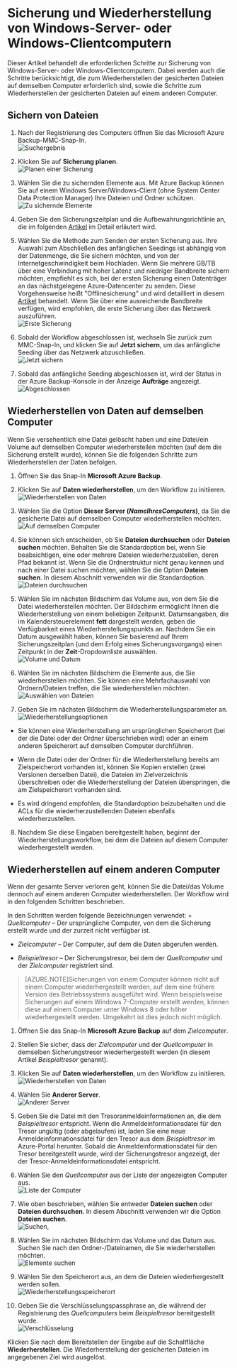 <properties
   pageTitle="Azure Backup – Sicherung und Wiederherstellung von Windows-Server- oder Windows-Clientcomputern"
   description="Erfahren Sie, wie Windows-Server- oder Windows-Clientcomputer gesichert und wiederhergestellt werden. Der Artikel befasst sich außerdem mit der Wiederherstellung auf einem anderen Server."
   services="backup"
   documentationCenter=""
   authors="prvijay"
   manager="shreeshd"
   editor=""/>

<tags
   ms.service="backup"
   ms.workload="storage-backup-recovery"
	 ms.tgt_pltfrm="na"
	 ms.devlang="na"
	 ms.topic="article"
	 ms.date="04/02/2015"
	 ms.author="prvijay"/>

# Sicherung und Wiederherstellung von Windows-Server- oder Windows-Clientcomputern
Dieser Artikel behandelt die erforderlichen Schritte zur Sicherung von Windows-Server- oder Windows-Clientcomputern. Dabei werden auch die Schritte berücksichtigt, die zum Wiederherstellen der gesicherten Dateien auf demselben Computer erforderlich sind, sowie die Schritte zum Wiederherstellen der gesicherten Dateien auf einem anderen Computer.

## Sichern von Dateien
1. Nach der Registrierung des Computers öffnen Sie das Microsoft Azure Backup-MMC-Snap-In. <br/> ![Suchergebnis][1]

2. Klicken Sie auf **Sicherung planen**. <br/> ![Planen einer Sicherung][2]

3. Wählen Sie die zu sichernden Elemente aus. Mit Azure Backup können Sie auf einem Windows Server/Windows-Client (ohne System Center Data Protection Manager) Ihre Dateien und Ordner schützen. <br/> ![Zu sichernde Elemente][3]

4. Geben Sie den Sicherungszeitplan und die Aufbewahrungsrichtlinie an, die im folgenden [Artikel](backup-azure-backup-cloud-as-tape.md) im Detail erläutert wird.

5. Wählen Sie die Methode zum Senden der ersten Sicherung aus. Ihre Auswahl zum Abschließen des anfänglichen Seedings ist abhängig von der Datenmenge, die Sie sichern möchten, und von der Internetgeschwindigkeit beim Hochladen. Wenn Sie mehrere GB/TB über eine Verbindung mit hoher Latenz und niedriger Bandbreite sichern möchten, empfiehlt es sich, bei der ersten Sicherung einen Datenträger an das nächstgelegene Azure-Datencenter zu senden. Diese Vorgehensweise heißt "Offlinesicherung" und wird detailliert in diesem [Artikel](https://msdn.microsoft.com/library/azure/dn894419.aspx) behandelt. Wenn Sie über eine ausreichende Bandbreite verfügen, wird empfohlen, die erste Sicherung über das Netzwerk auszuführen. <br/> ![Erste Sicherung][4]

6. Sobald der Workflow abgeschlossen ist, wechseln Sie zurück zum MMC-Snap-In, und klicken Sie auf **Jetzt sichern**, um das anfängliche Seeding über das Netzwerk abzuschließen. <br/> ![Jetzt sichern][5]

7. Sobald das anfängliche Seeding abgeschlossen ist, wird der Status in der Azure Backup-Konsole in der Anzeige **Aufträge** angezeigt. <br/> ![Abgeschlossen][6]

## Wiederherstellen von Daten auf demselben Computer
Wenn Sie versehentlich eine Datei gelöscht haben und eine Datei/ein Volume auf demselben Computer wiederherstellen möchten (auf dem die Sicherung erstellt wurde), können Sie die folgenden Schritte zum Wiederherstellen der Daten befolgen.

1. Öffnen Sie das Snap-In **Microsoft Azure Backup**.

2. Klicken Sie auf **Daten wiederherstellen**, um den Workflow zu initiieren. <br/> ![Wiederherstellen von Daten][7]

3. Wählen Sie die Option **Dieser Server (*NameIhresComputers*)**, da Sie die gesicherte Datei auf demselben Computer wiederherstellen möchten. <br/> ![Auf demselben Computer][8]

4. Sie können sich entscheiden, ob Sie **Dateien durchsuchen** oder **Dateien suchen** möchten. Behalten Sie die Standardoption bei, wenn Sie beabsichtigen, eine oder mehrere Dateien wiederherzustellen, deren Pfad bekannt ist. Wenn Sie die Ordnerstruktur nicht genau kennen und nach einer Datei suchen möchten, wählen Sie die Option **Dateien suchen**. In diesem Abschnitt verwenden wir die Standardoption. <br/> ![Dateien durchsuchen][9]

5. Wählen Sie im nächsten Bildschirm das Volume aus, von dem Sie die Datei wiederherstellen möchten. Der Bildschirm ermöglicht Ihnen die Wiederherstellung von einem beliebigen Zeitpunkt. Datumsangaben, die im Kalendersteuerelement **fett** dargestellt werden, geben die Verfügbarkeit eines Wiederherstellungspunkts an. Nachdem Sie ein Datum ausgewählt haben, können Sie basierend auf Ihrem Sicherungszeitplan (und dem Erfolg eines Sicherungsvorgangs) einen Zeitpunkt in der **Zeit**-Dropdownliste auswählen. <br/> ![Volume und Datum][10]

6. Wählen Sie im nächsten Bildschirm die Elemente aus, die Sie wiederherstellen möchten. Sie können eine Mehrfachauswahl von Ordnern/Dateien treffen, die Sie wiederherstellen möchten. <br/> ![Auswählen von Dateien][11]

7. Geben Sie im nächsten Bildschirm die Wiederherstellungsparameter an. <br/> ![Wiederherstellungsoptionen][12]
  + Sie können eine Wiederherstellung am ursprünglichen Speicherort (bei der die Datei oder der Ordner überschrieben wird) oder an einem anderen Speicherort auf demselben Computer durchführen.

  + Wenn die Datei oder der Ordner für die Wiederherstellung bereits am Zielspeicherort vorhanden ist, können Sie Kopien erstellen (zwei Versionen derselben Datei), die Dateien im Zielverzeichnis überschreiben oder die Wiederherstellung der Dateien überspringen, die am Zielspeicherort vorhanden sind.

  + Es wird dringend empfohlen, die Standardoption beizubehalten und die ACLs für die wiederherzustellenden Dateien ebenfalls wiederherzustellen.

8. Nachdem Sie diese Eingaben bereitgestellt haben, beginnt der Wiederherstellungsworkflow, bei dem die Dateien auf diesem Computer wiederhergestellt werden.

## Wiederherstellen auf einem anderen Computer
Wenn der gesamte Server verloren geht, können Sie die Datei/das Volume dennoch auf einem anderen Computer wiederherstellen. Der Workflow wird in den folgenden Schritten beschrieben.

In den Schritten werden folgende Bezeichnungen verwendet: + *Quellcomputer* – Der ursprüngliche Computer, von dem die Sicherung erstellt wurde und der zurzeit nicht verfügbar ist.

  + *Zielcomputer* – Der Computer, auf dem die Daten abgerufen werden.

  + *Beispieltresor* – Der Sicherungstresor, bei dem der *Quellcomputer* und der *Zielcomputer* registriert sind. <br/>

> [AZURE.NOTE]Sicherungen von einem Computer können nicht auf einem Computer wiederhergestellt werden, auf dem eine frühere Version des Betriebssystems ausgeführt wird. Wenn beispielsweise Sicherungen auf einem Windows 7-Computer erstellt werden, können diese auf einem Computer unter Windows 8 oder höher wiederhergestellt werden. Umgekehrt ist dies jedoch nicht möglich.

1. Öffnen Sie das Snap-In **Microsoft Azure Backup** auf dem *Zielcomputer*.

2. Stellen Sie sicher, dass der *Zielcomputer* und der *Quellcomputer* in demselben Sicherungstresor wiederhergestellt werden (in diesem Artikel *Beispieltresor* genannt).

3. Klicken Sie auf **Daten wiederherstellen**, um den Workflow zu initiieren. <br/> ![Wiederherstellen von Daten][7]

4. Wählen Sie **Anderer Server**. <br/> ![Anderer Server][13]

5. Geben Sie die Datei mit den Tresoranmeldeinformationen an, die dem *Beispieltresor* entspricht. Wenn die Anmeldeinformationsdatei für den Tresor ungültig (oder abgelaufen) ist, laden Sie eine neue Anmeldeinformationsdatei für den Tresor aus dem *Beispieltresor* im Azure-Portal herunter. Sobald die Anmeldeinformationsdatei für den Tresor bereitgestellt wurde, wird der Sicherungstresor angezeigt, der der Tresor-Anmeldeinformationsdatei entspricht.

6. Wählen Sie den *Quellcomputer* aus der Liste der angezeigten Computer aus. <br/> ![Liste der Computer][14]

7. Wie oben beschrieben, wählen Sie entweder **Dateien suchen** oder **Dateien durchsuchen**. In diesem Abschnitt verwenden wir die Option **Dateien suchen**. <br/> ![Suchen,][15]

8. Wählen Sie im nächsten Bildschirm das Volume und das Datum aus. Suchen Sie nach den Ordner-/Dateinamen, die Sie wiederherstellen möchten. <br/> ![Elemente suchen][16]

9. Wählen Sie den Speicherort aus, an dem die Dateien wiederhergestellt werden sollen. <br/> ![Wiederherstellungsspeicherort][17]

10. Geben Sie die Verschlüsselungspassphrase an, die während der Registrierung des *Quellcomputers* beim *Beispieltresor* bereitgestellt wurde. <br/> ![Verschlüsselung][18]

Klicken Sie nach dem Bereitstellen der Eingabe auf die Schaltfläche **Wiederherstellen**. Die Wiederherstellung der gesicherten Dateien im angegebenen Ziel wird ausgelöst.

<!--Image references-->
[1]: ./media/backup-azure-backup-and-recover/result.png
[2]: ./media/backup-azure-backup-and-recover/schedulebackup.png
[3]: ./media/backup-azure-backup-and-recover/items.png
[4]: ./media/backup-azure-backup-and-recover/initialbackup.png
[5]: ./media/backup-azure-backup-and-recover/backupnow.png
[6]: ./media/backup-azure-backup-and-recover/ircomplete.png

[7]: ./media/backup-azure-backup-and-recover/recover.png
[8]: ./media/backup-azure-backup-and-recover/samemachine.png
[9]: ./media/backup-azure-backup-and-recover/browseandsearch.png
[10]: ./media/backup-azure-backup-and-recover/volanddate.png
[11]: ./media/backup-azure-backup-and-recover/selectfiles.png
[12]: ./media/backup-azure-backup-and-recover/recoveroptions.png

[13]: ./media/backup-azure-backup-and-recover/anotherserver.png
[14]: ./media/backup-azure-backup-and-recover/machinelist.png
[15]: ./media/backup-azure-backup-and-recover/search.png
[16]: ./media/backup-azure-backup-and-recover/searchitems.png
[17]: ./media/backup-azure-backup-and-recover/restorelocation.png
[18]: ./media/backup-azure-backup-and-recover/encryption.png
 

<!---HONumber=62-->